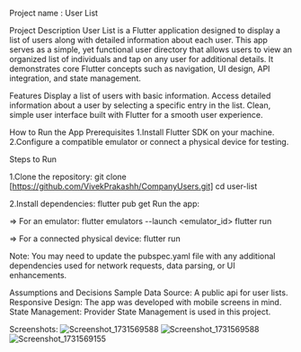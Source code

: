 Project name : User List

Project Description
User List is a Flutter application designed to display a list of users along with detailed information about each user. This app serves as a simple, yet functional user directory that allows users to view an organized list of individuals and tap on any user for additional details. It demonstrates core Flutter concepts such as navigation, UI design, API integration, and state management.

Features
Display a list of users with basic information.
Access detailed information about a user by selecting a specific entry in the list.
Clean, simple user interface built with Flutter for a smooth user experience.

How to Run the App
Prerequisites
1.Install Flutter SDK on your machine.
2.Configure a compatible emulator or connect a physical device for testing.

Steps to Run

1.Clone the repository:
git clone [https://github.com/VivekPrakashh/CompanyUsers.git]
cd user-list

2.Install dependencies:
flutter pub get
Run the app:

=> For an emulator:
flutter emulators --launch <emulator_id>
flutter run


=> For a connected physical device:
flutter run


Note: You may need to update the pubspec.yaml file with any additional dependencies used for network requests, data parsing, or UI enhancements.

Assumptions and Decisions
Sample Data Source: A public api for user lists.
Responsive Design: The app was developed with mobile screens in mind.
State Management: Provider State Management is used in this project.

Screenshots:
![Screenshot_1731569588](https://github.com/user-attachments/assets/cc6073ac-5519-4d4d-98f0-53c30e06f923)
 ![Screenshot_1731569588](https://github.com/user-attachments/assets/17e15913-72b4-474e-862b-73402c3d9ac8)
![Screenshot_1731569155](https://github.com/user-attachments/assets/4b6372da-6763-415a-b1ce-ece124ea6e32)

 
